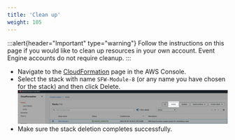 ```yaml
---
title: 'Clean up'
weight: 105
---
```


:::alert{header="Important" type="warning"}
Follow the instructions on this page if you would like to clean up resources in your own account. Event Engine accounts do not require cleanup.
:::

- Navigate to the [CloudFormation](https://console.aws.amazon.com/cloudformation/home) page in the AWS Console.
- Select the stack with name `SFW-Module-8` (or any name you have chosen for the stack) and then click Delete.
  ![Supprimer la pile CloudFormation](/static/img/setup/setup-cloudformation-delete.png)
- Make sure the stack deletion completes successfully.
